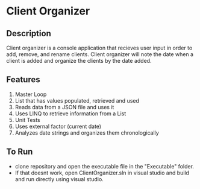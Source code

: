 # Client Organizer

## Description
Client organizer is a console application that recieves user input in order to add, remove, and rename clients. Client organizer will note the date when a client is added and organize the clients by the date added.

## Features
1. Master Loop
2. List that has values populated, retrieved and used
3. Reads data from a JSON file and uses it
4. Uses LINQ to retrieve information from a List
5. Unit Tests
6. Uses external factor (current date)
7. Analyzes date strings and organizes them chronologically

## To Run
- clone repository and open the executable file in the "Executable" folder.
- If that doesnt work, open ClientOrganizer.sln in visual studio and build and run directly using visual studio.
